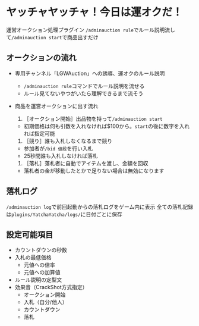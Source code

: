 # ヤッチャヤッチャ！今日は運オクだ！
運営オークション処理プラグイン
`/adminauction rule`でルール説明流して`/adminauction start`で商品出すだけ

## オークションの流れ
- 専用チャンネル「LGWAuction」への誘導、運オクのルール説明
  - `/adminauction rule`コマンドでルール説明を流せる
  - ルール見てないやつがいたら理解できるまで流そう

- 商品を運営オークションに出す流れ
  1. ［オークション開始］出品物を持って`/adminauction start`
    - 初期価格は何も引数を入れなければ$100から。`start`の後に数字を入れれば指定可能
  1. ［競り］誰も入札しなくなるまで競り
    - 参加者が`/bid 値段`を行い入札
    - 25秒間誰も入札しなければ落札
  1. ［落札］落札者に自動でアイテムを渡し、金額を回収
    - 落札者の金が移動したとかで足りない場合は無効になります

## 落札ログ
`/adminauction log`で前回起動からの落札ログをゲーム内に表示
全ての落札記録は`plugins/YatchaYatcha/logs/`に日付ごとに保存

## 設定可能項目
- カウントダウンの秒数
- 入札の最低価格
  - 元値への倍率
  - 元値への加算値
- ルール説明の定型文
- 効果音（CrackShot方式指定）
  - オークション開始
  - 入札（自分/他人）
  - カウントダウン
  - 落札
